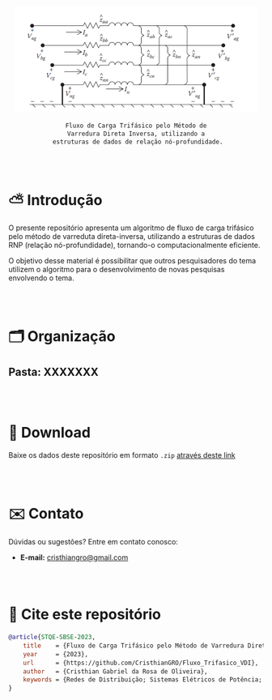 <div align="center">
    <img src=".\.github\Imagens\linhaTrifasica.png" style="width: 50vw">
    
     Fluxo de Carga Trifásico pelo Método de 
     Varredura Direta Inversa, utilizando a 
     estruturas de dados de relação nó-profundidade.
</div>

<br><br>

# ⛅ Introdução

O presente repositório apresenta um algoritmo de fluxo de carga trifásico pelo método de varreduta direta-inversa, utilizando a estruturas de dados RNP (relação nó-profundidade), tornando-o computacionalmente eficiente. 

O objetivo desse material é possibilitar que outros pesquisadores do tema utilizem o algoritmo para o desenvolvimento de novas pesquisas envolvendo o tema.

<br><br>

# 🗂️ Organização

## Pasta: XXXXXXX

<br><br>

# 💾 Download
Baixe os dados deste repositório em formato `.zip` [através deste link](https://github.com/CristhianGRO/Fluxo_Trifasico_VDI/archive/refs/heads/main.zip)


<br><br>

# ✉️ Contato

Dúvidas ou sugestões? Entre em contato conosco: 

- **E-mail:** cristhiangro@gmail.com

<br><br>

# 💬 Cite este repositório

```bibtex
@article{STQE-SBSE-2023,
    title    = {Fluxo de Carga Trifásico pelo Método de Varredura Direta Inversa, utilizando a estruturas de dados de relação nó-profundidade.},
    year     = {2023},
    url      = {https://github.com/CristhianGRO/Fluxo_Trifasico_VDI},
    author   = {Cristhian Gabriel da Rosa de Oliveira},
    keywords = {Redes de Distribuição; Sistemas Elétricos de Potência; Fluxo de Carga Trifásico.},
}
```

